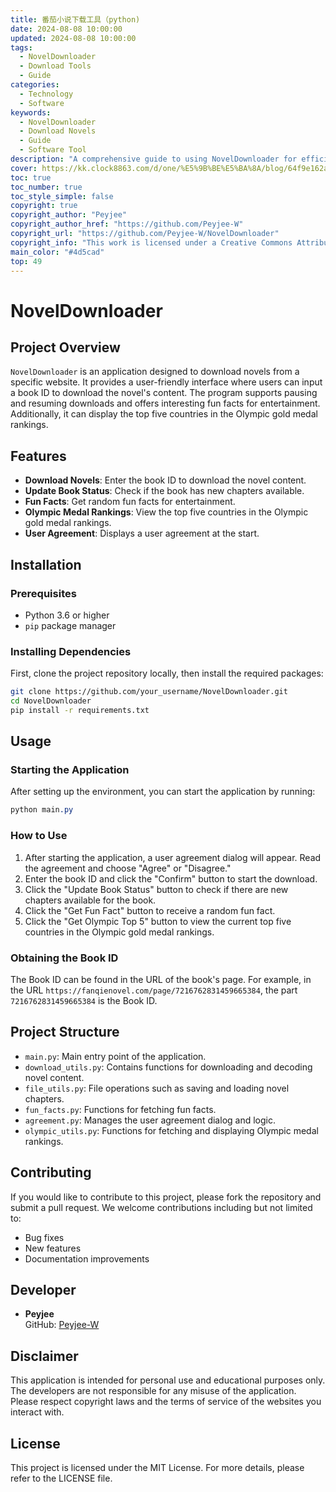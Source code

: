 ```yaml
---
title: 番茄小说下载工具（python)
date: 2024-08-08 10:00:00
updated: 2024-08-08 10:00:00
tags: 
  - NovelDownloader
  - Download Tools
  - Guide
categories: 
  - Technology
  - Software
keywords: 
  - NovelDownloader
  - Download Novels
  - Guide
  - Software Tool
description: "A comprehensive guide to using NovelDownloader for efficient novel downloading."
cover: https://kk.clock8863.com/d/one/%E5%9B%BE%E5%BA%8A/blog/64f9e162ae1cd470b86c1579.jpg
toc: true
toc_number: true
toc_style_simple: false
copyright: true
copyright_author: "Peyjee"
copyright_author_href: "https://github.com/Peyjee-W"
copyright_url: "https://github.com/Peyjee-W/NovelDownloader"
copyright_info: "This work is licensed under a Creative Commons Attribution-NonCommercial-ShareAlike 4.0 International License."
main_color: "#4d5cad"
top: 49
---
```


# NovelDownloader

## Project Overview

`NovelDownloader` is an application designed to download novels from a specific website. It provides a user-friendly interface where users can input a book ID to download the novel's content. The program supports pausing and resuming downloads and offers interesting fun facts for entertainment. Additionally, it can display the top five countries in the Olympic gold medal rankings.

## Features

*   **Download Novels**: Enter the book ID to download the novel content.
*   **Update Book Status**: Check if the book has new chapters available.
*   **Fun Facts**: Get random fun facts for entertainment.
*   **Olympic Medal Rankings**: View the top five countries in the Olympic gold medal rankings.
*   **User Agreement**: Displays a user agreement at the start.

## Installation

### Prerequisites

*   Python 3.6 or higher
*   `pip` package manager

### Installing Dependencies

First, clone the project repository locally, then install the required packages:

```bash
git clone https://github.com/your_username/NovelDownloader.git
cd NovelDownloader
pip install -r requirements.txt
```

## Usage

### Starting the Application

After setting up the environment, you can start the application by running:

```css
python main.py
```

### How to Use

1.  After starting the application, a user agreement dialog will appear. Read the agreement and choose "Agree" or "Disagree."
2.  Enter the book ID and click the "Confirm" button to start the download.
3.  Click the "Update Book Status" button to check if there are new chapters available for the book.
4.  Click the "Get Fun Fact" button to receive a random fun fact.
5.  Click the "Get Olympic Top 5" button to view the current top five countries in the Olympic gold medal rankings.

### Obtaining the Book ID

The Book ID can be found in the URL of the book's page. For example, in the URL `https://fanqienovel.com/page/7216762831459665384`, the part `7216762831459665384` is the Book ID.

## Project Structure

*   `main.py`: Main entry point of the application.
*   `download_utils.py`: Contains functions for downloading and decoding novel content.
*   `file_utils.py`: File operations such as saving and loading novel chapters.
*   `fun_facts.py`: Functions for fetching fun facts.
*   `agreement.py`: Manages the user agreement dialog and logic.
*   `olympic_utils.py`: Functions for fetching and displaying Olympic medal rankings.

## Contributing

If you would like to contribute to this project, please fork the repository and submit a pull request. We welcome contributions including but not limited to:

*   Bug fixes
*   New features
*   Documentation improvements

## Developer

*   **Peyjee**  
    GitHub: [Peyjee-W](https://github.com/Peyjee-W)

## Disclaimer

This application is intended for personal use and educational purposes only. The developers are not responsible for any misuse of the application. Please respect copyright laws and the terms of service of the websites you interact with.

## License

This project is licensed under the MIT License. For more details, please refer to the LICENSE file.